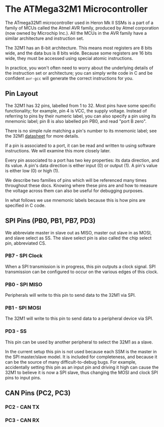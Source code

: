 # The ATMega32M1 Microcontroller

The ATmega32M1 microcontroller used in Heron Mk II SSMs is a part of a family of
MCUs called the Atmel AVR family, produced by Atmel corporation \(now owned by
Microchip Inc.\). All the MCUs in the AVR family have a similar architecture and
instruction set.

The 32M1 has an 8-bit architecture. This means most registers are 8 bits wide,
and the data bus is 8 bits wide. Because some registers are 16 bits wide, they
must be accessed using special atomic instructions.

In practice, you won't often need to worry about the underlying details of the
instruction set or architecture; you can simply write code in C and be confident
`avr-gcc` will generate the correct instructions for you.

## Pin Layout

The 32M1 has 32 pins, labelled from 1 to 32. Most pins have some specific
functionality; for example, pin 4 is VCC, the supply voltage. Instead of
referring to pins by their numeric label, you can also specify a pin using its
mnemonic label; pin 8 is also labelled pin PB0, and read "port B zero".

There is no simple rule matching a pin's number to its mnemonic label; see the
32M1 [datasheet](https://www.microchip.com/wwwproducts/en/ATmega32M1) for more
details.

If a pin is associated to a port, it can be read and written to using software
instructions. We will examine this more closely later.

Every pin associated to a port has two key properties: its data direction, and
its value. A pin's data direction is either input (0) or output (1). A pin's
value is either low (0) or high (1).

We describe two families of pins which will be referenced many times throughout
these docs. Knowing where these pins are and how to measure the voltage across
them can also be useful for debugging purposes.

In what follows we use mnemonic labels because this is how pins are specified in
C code.

## SPI Pins (PB0, PB1, PB7, PD3)

We abbreviate master in slave out as MISO, master out slave in as MOSI,
and slave select as SS. The slave select pin is also called the chip select
pin, abbreviated CS.

### PB7 - SPI Clock

When a SPI transmission is in progress, this pin outputs a clock signal. SPI
transmission can be configured to occur on the various edges of this clock.

### PB0 - SPI MISO

Peripherals will write to this pin to send data to the 32M1 via SPI.

### PB1 - SPI MOSI

The 32M1 will write to this pin to send data to a peripheral device via SPI.

### PD3 - SS

This pin can be used by another peripheral to select the 32M1 as a slave.

In the current setup this pin is not used because each SSM is the master in the
SPI master/slave model. It is included for completeness, and because it can be
the source of many difficult-to-debug bugs. For example, accidentally setting
this pin as an input pin and driving it high can cause the 32M1 to believe it is
now a SPI slave, thus changing the MOSI and clock SPI pins to input pins.

## CAN Pins (PC2, PC3)

### PC2 - CAN TX

### PC3 - CAN RX

